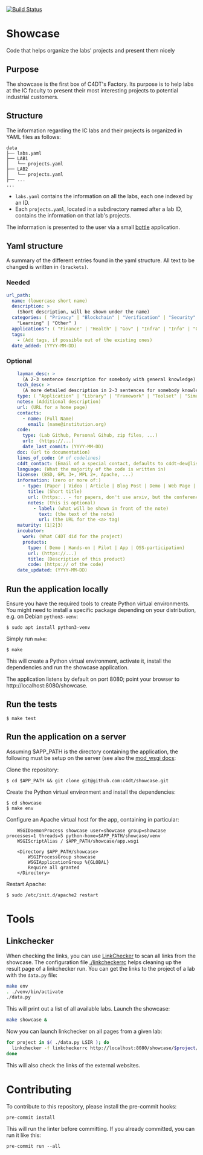 [![Build Status](https://github.com/c4dt/showcase/actions/workflows/main.yml/badge.svg)](https://github.com/c4dt/showcase/actions/workflows/main.yml)

# Showcase

Code that helps organize the labs' projects and present them nicely

## Purpose

The showcase is the first box of C4DT's Factory. Its purpose is to help labs at the IC faculty
to present their most interesting projects to potential industrial customers.

## Structure

The information regarding the IC labs and their projects is organized in YAML files as follows:

```
data
├── labs.yaml
├── LAB1
│   └── projects.yaml
├── LAB2
│   └── projects.yaml
├── ...
...
```

- `labs.yaml` contains the information on all the labs, each one indexed by an ID.
- Each `projects.yaml`, located in a subdirectory named after a lab ID, contains the information on that lab's projects.

The information is presented to the user via a small [bottle](https://bottlepy.org/) application.

## Yaml structure

A summary of the different entries found in the yaml structure. All text to be changed is written
in `(brackets)`.

### Needed

```yaml
url_path:
  name: (lowercase short name)
  description: >
    (Short description, will be shown under the name)
  categories: ( "Privacy" | "Blockchain" | "Verification" | "Security" |
    "Learning" | "Other" )
  applications": ( "Finance" | "Health" | "Gov" | "Infra" | "Info" | "Other" )
  tags:
    - (Add tags, if possible out of the existing ones)
  date_added: (YYYY-MM-DD)
```

### Optional

```yaml
    layman_desc: >
      (A 2-3 sentence description for somebody with general knowledge)
    tech_desc: >
      (A more detailed description in 2-3 sentences for somebody knowledgeable in the subject)
    type: ( "Application" | "Library" | "Framework" | "Toolset" | "Simulation" | "Experiments" )
    notes: (Additional description)
    url: (URL for a home page)
    contacts:
      - name: (Full Name)
        email: (name@institution.org)
    code:
      type: (Lab Github, Personal Gihub, zip files, ...)
      url:  (https://...)
      date_last_commit: (YYYY-MM-DD)
    doc: (url to documentation)
    lines_of_code: (# of codelines)
    c4dt_contact: (Email of a special contact, defaults to c4dt-dev@listes.epfl.ch)
    language: (What the majority of the code is written in)
    license: (BSD, GPL 3+, MPL 2+, Apache, ...)
    information: (zero or more of:)
      - type: (Paper | Video | Article | Blog Post | Demo | Web Page | Documentation)
        title: (Short title)
        url: (https:.. - for papers, don't use arxiv, but the conference link)
        notes: (this is optional)
          - label: (what will be shown in front of the note)
            text: (the text of the note)
            url: (the URL for the <a> tag)
    maturity: (1|2|3)
    incubator:
      work: (What C4DT did for the project)
      products:
        type: ( Demo | Hands-on | Pilot | App | OSS-participation)
        url: (https://...)
        title: (Description of this product)
        code: (https:// of the code)
    date_updated: (YYYY-MM-DD)
```

## Run the application locally

Ensure you have the required tools to create Python virtual environments. You might need to install a specific package depending on your distribution, e.g. on Debian `python3-venv`:

```
$ sudo apt install python3-venv
```

Simply run `make`:

```
$ make
```

This will create a Python virtual environment, activate it, install the dependencies and run the showcase application.

The application listens by default on port 8080; point your browser to http://localhost:8080/showcase.

## Run the tests

```
$ make test
```

## Run the application on a server

Assuming \$APP_PATH is the directory containing the application, the following must be setup on the server (see also the [mod_wsgi docs](https://modwsgi.readthedocs.io/en/develop/user-guides/virtual-environments.html#daemon-mode-single-application):

Clone the repository:

```
$ cd $APP_PATH && git clone git@github.com:c4dt/showcase.git
```

Create the Python virtual environment and install the dependencies:

```
$ cd showcase
$ make env
```

Configure an Apache virtual host for the app, containing in particular:

```
	WSGIDaemonProcess showcase user=showcase group=showcase processes=1 threads=5 python-home=$APP_PATH/showcase/venv
	WSGIScriptAlias / $APP_PATH/showcase/app.wsgi

	<Directory $APP_PATH/showcase>
		WSGIProcessGroup showcase
		WSGIApplicationGroup %{GLOBAL}
		Require all granted
	</Directory>
```

Restart Apache:

```
$ sudo /etc/init.d/apache2 restart
```

# Tools

## Linkchecker

When checking the links, you can use [LinkChecker](https://github.com/linkchecker/linkchecker) to
scan all links from the showcase.
The configuration file [./linkcheckerrc](./linkcheckerrc) helps cleaning up the result page of a linkchecker
run.
You can get the links to the project of a lab with the `data.py` file:

```bash
make env
. ./venv/bin/activate
./data.py
```

This will print out a list of all available labs.
Launch the showcase:

```bash
make showcase &
```

Now you can launch linkchecker on all pages from a given lab:

```bash
for project in $( ./data.py LSIR ); do
  linkchecker -f linkcheckerrc http://localhost:8080/showcase/$project/technical
done
```

This will also check the links of the external websites.

# Contributing

To contribute to this repository, please install the pre-commit hooks:

```
pre-commit install
```

This will run the linter before committing.
If you already committed, you can run it like this:

```
pre-commit run --all
```
